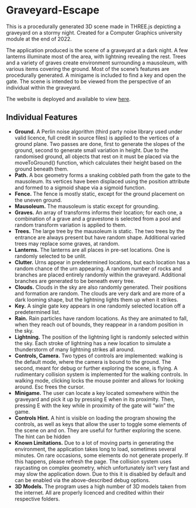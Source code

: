 # Graveyard-Escape
This is a procedurally generated 3D scene made in THREE.js depicting a graveyard on a stormy night. Created for a Computer Graphics university module at the end of 2022.

The application produced is the scene of a graveyard at a dark night. A few lanterns illuminate most of the area, with lightning revealing the rest. Trees and a variety of graves create environment surrounding a mausoleum, with various items covering the ground. Most of the scene’s features are procedurally generated. A minigame is included to find a key and open the gate. The scene is intended to be viewed from the perspective of an individual within the graveyard.

The website is deployed and available to view [here](https://mkocvara.github.io/Graveyard-Escape/).

## Individual Features
*	**Ground.** A Perlin noise algorithm (third party noise library used under valid licence, full credit in source files) is applied to the vertices of a ground plane. Two passes are done, first to generate the slopes of the ground, second to generate small variation in height. Due to the randomised ground, all objects that rest on it must be placed via the moveToGround() function, which calculates their height based on the ground beneath them.
*	**Path.** A box geometry forms a snaking cobbled path from the gate to the mausoleum. Its vertices have been displaced using the position attribute and formed to a sigmoid shape via a sigmoid function.
*	**Fence.** The fence is mostly static, except for the ground placement on the uneven ground.
*	**Mausoleum.** The mausoleum is static except for grounding.
*	**Graves.** An array of transforms informs their location; for each one, a combination of a grave and a gravestone is selected from a pool and random transform variation is applied to them.
*	**Trees.** The large tree by the mausoleum is static. The two trees by the entrance are always present but have random shape. Additional varied trees may replace some graves, at random.
*	**Lanterns.** The lanterns are all places in pre-set locations. One is randomly selected to be unlit.
*	**Clutter.** Urns appear in predetermined locations, but each location has a random chance of the urn appearing. A random number of rocks and branches are placed entirely randomly within the graveyard. Additional branches are generated to be beneath every tree.
*	**Clouds.** Clouds in the sky are also randomly generated. Their positions and formation are random. The clouds are very dark and are more of a dark looming shape, but the lightning lights them up when it strikes.
*	**Key.** A single gate key appears in one randomly selected location off a predetermined list.
*	**Rain.** Rain particles have random locations. As they are animated to fall, when they reach out of bounds, they reappear in a random position in the sky.
*	**Lightning.** The position of the lightning light is randomly selected within the sky. Each stroke of lightning has a new location to simulate a thunderstorm of many lightning strikes all around. 
*	**Controls, Camera.** Two types of controls are implemented: walking is the default mode, where the camera is bound to the ground. The second, meant for debug or further exploring the scene, is flying. A rudimentary collision system is implemented for the walking controls. In walking mode, clicking locks the mouse pointer and allows for looking around. Esc frees the cursor.
*	**Minigame.** The user can locate a key located somewhere within the graveyard and pick it up by pressing E when in its proximity. Then, pressing E with the key while in proximity of the gate will “win” the game.
*	**Controls Hint.** A hint is visible on loading the program showing the controls, as well as keys that allow the user to toggle some elements of the scene on and on. They are useful for further exploring the scene. The hint can be hidden
*	**Known Limitations.** Due to a lot of moving parts in generating the environment, the application takes long to load, sometimes several minutes. On rare occasions, some elements do not generate properly. If this happens, please refresh the page. The collision system uses raycasting on complex geometry, which unfortunately isn’t very fast and may slow the application down. Due to this it is disabled by default and can be enabled via the above-described debug options.
*	**3D Models.** The program uses a high number of 3D models taken from the internet. All are properly licenced and credited within their respective folders.

